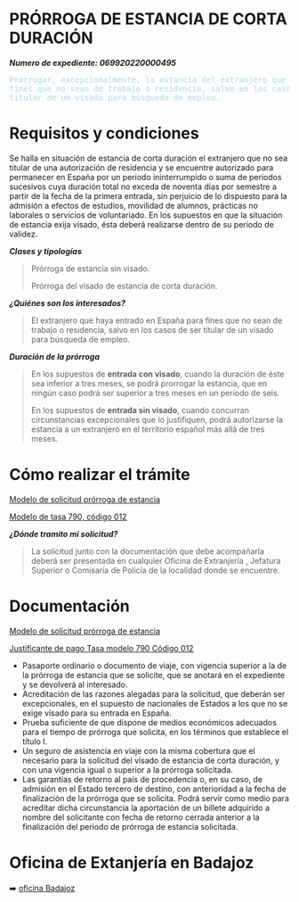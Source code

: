 # PRÓRROGA DE ESTANCIA DE CORTA DURACIÓN

***Numero de expediente: 069920220000495***

<pre style="color: lightblue">
Prorrogar, excepcionalmente, la estancia del extranjero que haya entrado en España para
fines que no sean de trabajo o residencia, salvo en los casos de ser 
titular de un visado para búsqueda de empleo.</pre>

# Requisitos y condiciones

<p>Se halla en situación de estancia de corta duración el extranjero que no sea titular de una autorización de residencia y se encuentre autorizado para permanecer en España por un periodo ininterrumpido o suma de periodos sucesivos cuya duración total no exceda de noventa días por semestre a partir de la fecha de la primera entrada, sin perjuicio de lo dispuesto para la admisión a efectos de estudios, movilidad de alumnos, prácticas no laborales o servicios de voluntariado. En los supuestos en que la situación de estancia exija visado, ésta deberá realizarse dentro de su periodo de validez.</p>

***Clases y tipologías***

> Prórroga de estancia sin visado.
>
> Prórroga del visado de estancia de corta duración.

***¿Quiénes son los interesados?***

> El extranjero que haya entrado en España para fines que no sean de trabajo o residencia, salvo en los casos de ser titular de un visado para búsqueda de empleo.

***Duración de la prórroga***

> En los supuestos de **entrada con visado**, cuando la duración de éste sea inferior a tres meses, se podrá prorrogar la estancia, que en ningún caso podrá ser superior a tres meses en un periodo de seis.
>
> En los supuestos de **entrada sin visado**, cuando concurran circunstancias excepcionales que lo justifiquen, podrá autorizarse la estancia a un extranjero en el territorio español más allá de tres meses.

# Cómo realizar el trámite

[Modelo de solicitud prórroga de estancia](https://sede.policia.gob.es/portalCiudadano/_es/tramites_extranjeria_tramite_prorrogaestancia_cortaduracion.php#modelosFormularios)

[Modelo de tasa 790, código 012](https://sede.policia.gob.es/portalCiudadano/_es/tramites_extranjeria_tramite_prorrogaestancia_cortaduracion.php#modelosFormularios)

***¿Dónde tramito mi solicitud?***

> La solicitud junto con la documentación que debe acompañarla deberá ser presentada en cualquier Oficina de Extranjería , Jefatura Superior o Comisaría de Policía de la localidad donde se encuentre.

# Documentación

[Modelo de solicitud prórroga de estancia](https://sede.policia.gob.es/portalCiudadano/_es/tramites_extranjeria_tramite_prorrogaestancia_cortaduracion.php#modelosFormularios)

[Justificante de pago Tasa modelo 790 Código 012](https://sede.policia.gob.es/portalCiudadano/_es/tramites_extranjeria_tramite_prorrogaestancia_cortaduracion.php#modelosFormularios)

- Pasaporte ordinario o documento de viaje, con vigencia superior a la de la prórroga de estancia que se solicite, que se anotará en el expediente y se devolverá al interesado.
- Acreditación de las razones alegadas para la solicitud, que deberán ser excepcionales, en el supuesto de nacionales de Estados a los que no se exige visado para su entrada en España.
- Prueba suficiente de que dispone de medios económicos adecuados para el tiempo de prórroga que solicita, en los términos que establece el título I.
- Un seguro de asistencia en viaje con la misma cobertura que el necesario para la solicitud del visado de estancia de corta duración, y con una vigencia igual o superior a la prórroga solicitada.
- Las garantías de retorno al país de procedencia o, en su caso, de admisión en el Estado tercero de destino, con anterioridad a la fecha de finalización de la prórroga que se solicita. Podrá servir como medio para acreditar dicha circunstancia la aportación de un billete adquirido a nombre del solicitante con fecha de retorno cerrada anterior a la finalización del periodo de prórroga de estancia solicitada.

# Oficina de Extanjería en Badajoz

:arrow_right: [oficina Badajoz](https://www.mptfp.gob.es/portal/delegaciones_gobierno/delegaciones/extremadura/servicios/extranjeria.html#Badajoz.Sede1)

